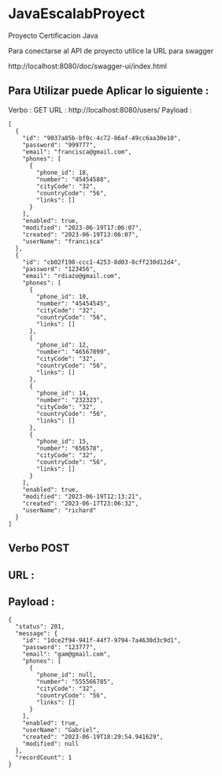 # JavaEscalabProyect
Proyecto Certificacion Java 

Para conectarse al API de proyecto utilice la URL para swagger 

http://localhost:8080/doc/swagger-ui/index.html

## Para Utilizar puede Aplicar lo siguiente :
Verbo : GET
URL : http://localhost:8080/users/ 
Payload :

```
[
  {
    "id": "9037a85b-bf0c-4c72-86af-49cc6aa30e10",
    "password": "999777",
    "email": "francisca@gmail.com",
    "phones": [
      {
        "phone_id": 18,
        "number": "45454588",
        "cityCode": "32",
        "countryCode": "56",
        "links": []
      }
    ],
    "enabled": true,
    "modified": "2023-06-19T17:06:07",
    "created": "2023-06-19T13:06:07",
    "userName": "francisca"
  },
  {
    "id": "cb02f198-ccc1-4253-8d03-8cff230d12d4",
    "password": "123456",
    "email": "rdiazo@gmail.com",
    "phones": [
      {
        "phone_id": 10,
        "number": "45454545",
        "cityCode": "32",
        "countryCode": "56",
        "links": []
      },
      {
        "phone_id": 12,
        "number": "46567899",
        "cityCode": "32",
        "countryCode": "56",
        "links": []
      },
      {
        "phone_id": 14,
        "number": "232323",
        "cityCode": "32",
        "countryCode": "56",
        "links": []
      },
      {
        "phone_id": 15,
        "number": "656578",
        "cityCode": "32",
        "countryCode": "56",
        "links": []
      }
    ],
    "enabled": true,
    "modified": "2023-06-19T12:13:21",
    "created": "2023-06-17T23:06:32",
    "userName": "richard"
  }
]
```
## Verbo POST
## URL : 
## Payload :
```
{
  "status": 201,
  "message": {
    "id": "1dce2f94-941f-44f7-9794-7a4630d3c9d1",
    "password": "123777",
    "email": "gam@gmail.com",
    "phones": [
      {
        "phone_id": null,
        "number": "555566785",
        "cityCode": "32",
        "countryCode": "56",
        "links": []
      }
    ],
    "enabled": true,
    "userName": "Gabriel",
    "created": "2023-06-19T18:29:54.941629",
    "modified": null
  },
  "recordCount": 1
}
```
